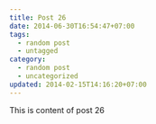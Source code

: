 ```yaml
---
title: Post 26
date: 2014-06-30T16:54:47+07:00
tags:
  - random post
  - untagged
category:
  - random post
  - uncategorized
updated: 2014-02-15T14:16:20+07:00
---
```

This is content of post 26